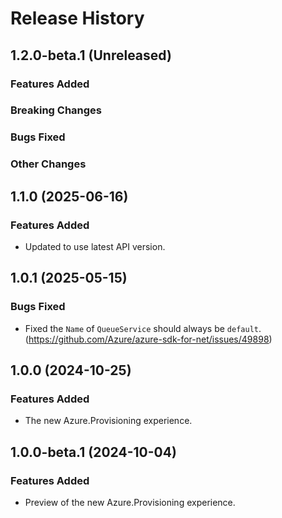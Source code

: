# Release History

## 1.2.0-beta.1 (Unreleased)

### Features Added

### Breaking Changes

### Bugs Fixed

### Other Changes

## 1.1.0 (2025-06-16)

### Features Added

- Updated to use latest API version.

## 1.0.1 (2025-05-15)

### Bugs Fixed

- Fixed the `Name` of `QueueService` should always be `default`. (https://github.com/Azure/azure-sdk-for-net/issues/49898)

## 1.0.0 (2024-10-25)

### Features Added

- The new Azure.Provisioning experience.

## 1.0.0-beta.1 (2024-10-04)

### Features Added

- Preview of the new Azure.Provisioning experience.

